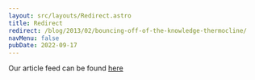 ```yaml
---
layout: src/layouts/Redirect.astro
title: Redirect
redirect: /blog/2013/02/bouncing-off-of-the-knowledge-thermocline/
navMenu: false
pubDate: 2022-09-17
---
```

<div>
Our article feed can be found <a href="/blog/2013/02/bouncing-off-of-the-knowledge-thermocline/">here</a>
</div>
